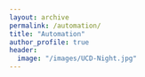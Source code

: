 ```yaml
---
layout: archive
permalink: /automation/
title: "Automation"
author_profile: true
header:
  image: "/images/UCD-Night.jpg"
---
```

